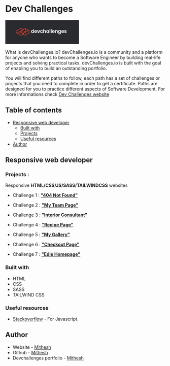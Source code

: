 # Dev Challenges

![](logo-dev-challenges.png)

What is devChallenges.io?
devChallenges.io is a community and a platform for anyone who wants to become a Software Engineer by building real-life projects and solving practical tasks. devChallenges.io is built with the goal of enabling you to build an outstanding portfolio.

You will find different paths to follow, each path has a set of challenges or projects that you need to complete in order to get a certificate. Paths are designed for you to practice different aspects of Software Development. For more informations check [Dev Challenges website](https://devchallenges.io/)


## Table of contents

- [Responsive web developer](#responsive-web-developer)
  - [Built with](#built-with)
  - [Projects](#projects)
  - [Useful resources](#useful-resources)
- [Author](#author)

## Responsive web developer
### Projects :

Responsive **HTML/CSS/JS/SASS/TAILWINDCSS** websites

- Challenge 1 : [**"404 Not Found"**](https://github.com/Mithesh14/Dev-challenges/tree/main/404-not-found)

- Challenge 2 : [**"My Team Page"**](https://github.com/Mithesh14/Dev-challenges/tree/main/my-team-page)

- Challenge 3 : [**"Interior Consultant"**](https://github.com/Mithesh14/Dev-challenges/tree/main/Interior-consultant)

- Challenge 4 : [**"Recipe Page"**](https://github.com/Mithesh14/Dev-challenges/tree/main/Recipe-page)

- Challenge 5 : [**"My Gallery"**](https://github.com/Mithesh14/Dev-challenges/tree/main/My-Gallery)

- Challenge 6 : [**"Checkout Page"**](https://github.com/Mithesh14/Dev-challenges/tree/main/Checkout-page)
 
- Challenge 7 : [**"Edie Homepage"**](https://github.com/Mithesh14/Dev-challenges/tree/main/Edie-homepage)

### Built with

- HTML
- CSS
- SASS
- TAILWIND CSS

### Useful resources

- [Stackoverflow](https://stackoverflow.com/) - For Javascript.


## Author

- Website - [Mithesh](https://mithesh14.netlify.app/)
- Github -  [Mithesh](https://github.com/Mithesh14)
- Devchallenges portfolio - [Mithesh](https://devchallenges.io/portfolio/Mithesh14)

